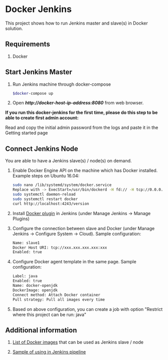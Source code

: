 Docker Jenkins
==============
This project shows how to run Jenkins master and slave(s) in Docker solution.

Requirements
------------
1. Docker

Start Jenkins Master
--------------------
1. Run Jenkins machine through docker-compose
	
	```bash
	$docker-compose up
	```

2. Open ***http://docker-host-ip-address:8080*** from web browser.

**If you run this docker-jenkins for the first time, please do this step to be able to create first admin account:**

Read and copy the initial admin password from the logs and paste it in the Getting started page

Connect Jenkins Node
--------------------

You are able to have a Jenkins slave(s) / node(s) on demand.

1. Enable Docker Engine API on the machine which has Docker installed. Example steps on Ubuntu 16.04:

	```bash
	sudo nano /lib/systemd/system/docker.service
	Replace with -> ExecStart=/usr/bin/dockerd -H fd:// -H tcp://0.0.0.0:4243
	sudo systemctl daemon-reload
	sudo systemctl restart docker
	curl http://localhost:4243/version
	```

2. Install [Docker plugin](http://wiki.jenkins-ci.org/display/JENKINS/Docker+Plugin) in Jenkins (under Manage Jenkins -> Manage Plugins)

3. Configure the connection between slave and Docker (under Manage Jenkins -> Configure System -> Cloud). Sample configuration:

	```bash
	Name: slave1
	Docker Host URI: tcp://xxx.xxx.xxx.xxx:xxx
	Enabled: true
	```

4. Configure Docker agent template in the same page. Sample configuration:
	
	```bash
	Label: java
	Enabled: true
	Name: docker-openjdk
	DockerImage: openjdk
	Connect method: Attach Docker container
	Pull strategy: Pull all images every time
	```

5. Based on above configuration, you can create a job with option "Restrict where this project can be run: java"


Additional information
----------------------

1. [List of Docker images](node) that can be used as Jenkins slave / node

2. [Sample of using in Jenkins pipeline](pipeline)

